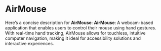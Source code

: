 # AirMouse
Here’s a concise description for **AirMouse**:  **AirMouse**: A webcam-based application that enables users to control their mouse using hand gestures. With real-time hand tracking, AirMouse allows for touchless, intuitive computer navigation, making it ideal for accessibility solutions and interactive experiences.
